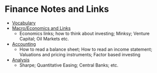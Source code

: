 # Finance Notes and Links

* [Vocabulary](VOCABULARY.md)
* [Macro/Economics and Links](MACRO.md)
    * Economics links; how to think about investing; Minksy; Venture Capital; Oil Markets etc.
* [Accounting](ACCOUNTING.md)
    * How to read a balance sheet; How to read an income statement; Valuations and pricing instruments; Factor based investing
* [Analysis](ANALYSIS.md)
    * Sharpe; Quantitative Easing; Central Banks; etc.
